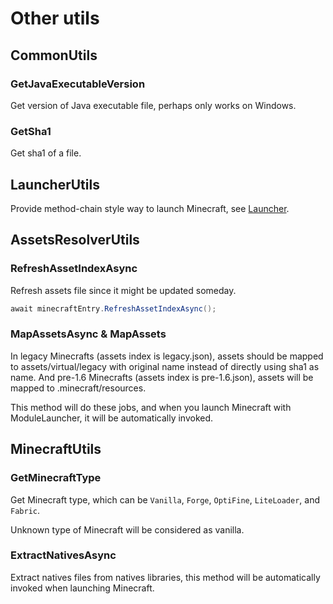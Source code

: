 # Other utils

## CommonUtils

### GetJavaExecutableVersion

Get version of Java executable file, perhaps only works on Windows.

### GetSha1

Get sha1 of a file.

## LauncherUtils

Provide method-chain style way to launch Minecraft, see [Launcher](/launcher.md).

## AssetsResolverUtils

### RefreshAssetIndexAsync

Refresh assets file since it might be updated someday.

```cs
await minecraftEntry.RefreshAssetIndexAsync();
```

### MapAssetsAsync & MapAssets

In legacy Minecrafts (assets index is legacy.json), assets should be mapped to assets/virtual/legacy with original name instead of directly using sha1 as name.
And pre-1.6 Minecrafts (assets index is pre-1.6.json), assets will be mapped to .minecraft/resources.

This method will do these jobs, and when you launch Minecraft with ModuleLauncher, it will be automatically invoked.

## MinecraftUtils

### GetMinecraftType

Get Minecraft type, which can be `Vanilla`, `Forge`, `OptiFine`, `LiteLoader`, and `Fabric`.

Unknown type of Minecraft will be considered as vanilla.

### ExtractNativesAsync

Extract natives files from natives libraries, this method will be automatically invoked when launching Minecraft.